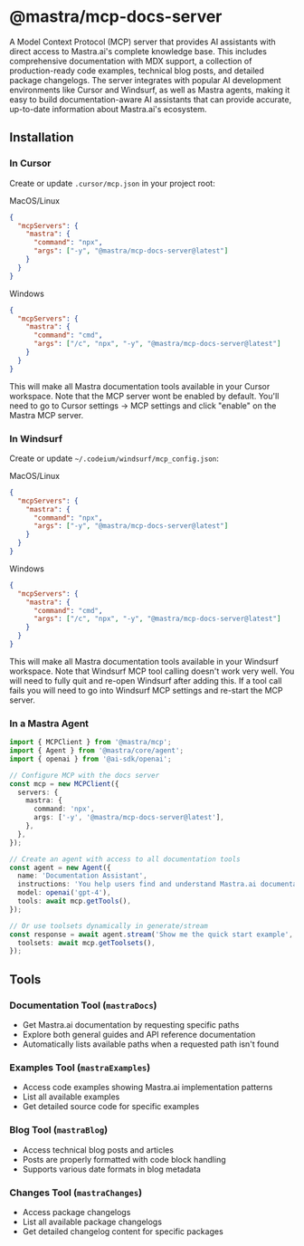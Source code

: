 # @mastra/mcp-docs-server

A Model Context Protocol (MCP) server that provides AI assistants with direct access to Mastra.ai's complete knowledge base. This includes comprehensive documentation with MDX support, a collection of production-ready code examples, technical blog posts, and detailed package changelogs. The server integrates with popular AI development environments like Cursor and Windsurf, as well as Mastra agents, making it easy to build documentation-aware AI assistants that can provide accurate, up-to-date information about Mastra.ai's ecosystem.

## Installation

### In Cursor

Create or update `.cursor/mcp.json` in your project root:

MacOS/Linux

```json
{
  "mcpServers": {
    "mastra": {
      "command": "npx",
      "args": ["-y", "@mastra/mcp-docs-server@latest"]
    }
  }
}
```

Windows

```json
{
  "mcpServers": {
    "mastra": {
      "command": "cmd",
      "args": ["/c", "npx", "-y", "@mastra/mcp-docs-server@latest"]
    }
  }
}
```

This will make all Mastra documentation tools available in your Cursor workspace.
Note that the MCP server wont be enabled by default. You'll need to go to Cursor settings -> MCP settings and click "enable" on the Mastra MCP server.

### In Windsurf

Create or update `~/.codeium/windsurf/mcp_config.json`:

MacOS/Linux

```json
{
  "mcpServers": {
    "mastra": {
      "command": "npx",
      "args": ["-y", "@mastra/mcp-docs-server@latest"]
    }
  }
}
```

Windows

```json
{
  "mcpServers": {
    "mastra": {
      "command": "cmd",
      "args": ["/c", "npx", "-y", "@mastra/mcp-docs-server@latest"]
    }
  }
}
```

This will make all Mastra documentation tools available in your Windsurf workspace.
Note that Windsurf MCP tool calling doesn't work very well. You will need to fully quit and re-open Windsurf after adding this.
If a tool call fails you will need to go into Windsurf MCP settings and re-start the MCP server.

### In a Mastra Agent

```typescript
import { MCPClient } from '@mastra/mcp';
import { Agent } from '@mastra/core/agent';
import { openai } from '@ai-sdk/openai';

// Configure MCP with the docs server
const mcp = new MCPClient({
  servers: {
    mastra: {
      command: 'npx',
      args: ['-y', '@mastra/mcp-docs-server@latest'],
    },
  },
});

// Create an agent with access to all documentation tools
const agent = new Agent({
  name: 'Documentation Assistant',
  instructions: 'You help users find and understand Mastra.ai documentation.',
  model: openai('gpt-4'),
  tools: await mcp.getTools(),
});

// Or use toolsets dynamically in generate/stream
const response = await agent.stream('Show me the quick start example', {
  toolsets: await mcp.getToolsets(),
});
```

## Tools

### Documentation Tool (`mastraDocs`)

- Get Mastra.ai documentation by requesting specific paths
- Explore both general guides and API reference documentation
- Automatically lists available paths when a requested path isn't found

### Examples Tool (`mastraExamples`)

- Access code examples showing Mastra.ai implementation patterns
- List all available examples
- Get detailed source code for specific examples

### Blog Tool (`mastraBlog`)

- Access technical blog posts and articles
- Posts are properly formatted with code block handling
- Supports various date formats in blog metadata

### Changes Tool (`mastraChanges`)

- Access package changelogs
- List all available package changelogs
- Get detailed changelog content for specific packages
